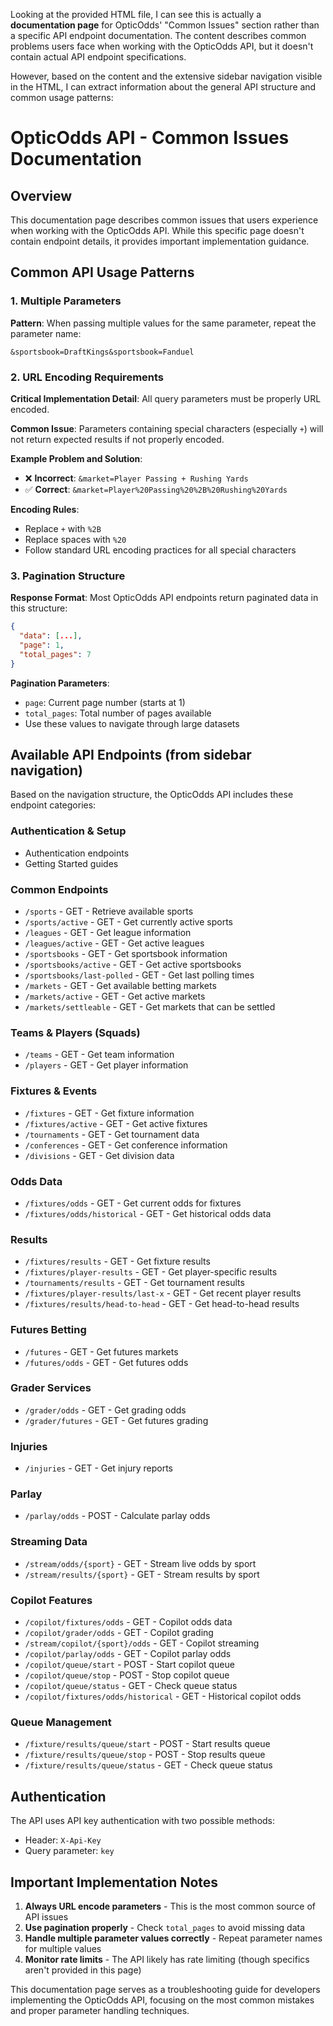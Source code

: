 Looking at the provided HTML file, I can see this is actually a **documentation page** for OpticOdds' "Common Issues" section rather than a specific API endpoint documentation. The content describes common problems users face when working with the OpticOdds API, but it doesn't contain actual API endpoint specifications.

However, based on the content and the extensive sidebar navigation visible in the HTML, I can extract information about the general API structure and common usage patterns:

# OpticOdds API - Common Issues Documentation

## Overview
This documentation page describes common issues that users experience when working with the OpticOdds API. While this specific page doesn't contain endpoint details, it provides important implementation guidance.

## Common API Usage Patterns

### 1. Multiple Parameters
**Pattern**: When passing multiple values for the same parameter, repeat the parameter name:
```
&sportsbook=DraftKings&sportsbook=Fanduel
```

### 2. URL Encoding Requirements
**Critical Implementation Detail**: All query parameters must be properly URL encoded.

**Common Issue**: Parameters containing special characters (especially `+`) will not return expected results if not properly encoded.

**Example Problem and Solution**:
- ❌ **Incorrect**: `&market=Player Passing + Rushing Yards`
- ✅ **Correct**: `&market=Player%20Passing%20%2B%20Rushing%20Yards`

**Encoding Rules**:
- Replace `+` with `%2B`
- Replace spaces with `%20`
- Follow standard URL encoding practices for all special characters

### 3. Pagination Structure
**Response Format**: Most OpticOdds API endpoints return paginated data in this structure:

```json
{
  "data": [...],
  "page": 1,
  "total_pages": 7
}
```

**Pagination Parameters**:
- `page`: Current page number (starts at 1)
- `total_pages`: Total number of pages available
- Use these values to navigate through large datasets

## Available API Endpoints (from sidebar navigation)

Based on the navigation structure, the OpticOdds API includes these endpoint categories:

### Authentication & Setup
- Authentication endpoints
- Getting Started guides

### Common Endpoints
- `/sports` - GET - Retrieve available sports
- `/sports/active` - GET - Get currently active sports
- `/leagues` - GET - Get league information
- `/leagues/active` - GET - Get active leagues
- `/sportsbooks` - GET - Get sportsbook information
- `/sportsbooks/active` - GET - Get active sportsbooks
- `/sportsbooks/last-polled` - GET - Get last polling times
- `/markets` - GET - Get available betting markets
- `/markets/active` - GET - Get active markets
- `/markets/settleable` - GET - Get markets that can be settled

### Teams & Players (Squads)
- `/teams` - GET - Get team information
- `/players` - GET - Get player information

### Fixtures & Events
- `/fixtures` - GET - Get fixture information
- `/fixtures/active` - GET - Get active fixtures
- `/tournaments` - GET - Get tournament data
- `/conferences` - GET - Get conference information
- `/divisions` - GET - Get division data

### Odds Data
- `/fixtures/odds` - GET - Get current odds for fixtures
- `/fixtures/odds/historical` - GET - Get historical odds data

### Results
- `/fixtures/results` - GET - Get fixture results
- `/fixtures/player-results` - GET - Get player-specific results
- `/tournaments/results` - GET - Get tournament results
- `/fixtures/player-results/last-x` - GET - Get recent player results
- `/fixtures/results/head-to-head` - GET - Get head-to-head results

### Futures Betting
- `/futures` - GET - Get futures markets
- `/futures/odds` - GET - Get futures odds

### Grader Services
- `/grader/odds` - GET - Get grading odds
- `/grader/futures` - GET - Get futures grading

### Injuries
- `/injuries` - GET - Get injury reports

### Parlay
- `/parlay/odds` - POST - Calculate parlay odds

### Streaming Data
- `/stream/odds/{sport}` - GET - Stream live odds by sport
- `/stream/results/{sport}` - GET - Stream results by sport

### Copilot Features
- `/copilot/fixtures/odds` - GET - Copilot odds data
- `/copilot/grader/odds` - GET - Copilot grading
- `/stream/copilot/{sport}/odds` - GET - Copilot streaming
- `/copilot/parlay/odds` - GET - Copilot parlay odds
- `/copilot/queue/start` - POST - Start copilot queue
- `/copilot/queue/stop` - POST - Stop copilot queue
- `/copilot/queue/status` - GET - Check queue status
- `/copilot/fixtures/odds/historical` - GET - Historical copilot odds

### Queue Management
- `/fixture/results/queue/start` - POST - Start results queue
- `/fixture/results/queue/stop` - POST - Stop results queue
- `/fixture/results/queue/status` - GET - Check queue status

## Authentication
The API uses API key authentication with two possible methods:
- Header: `X-Api-Key`
- Query parameter: `key`

## Important Implementation Notes

1. **Always URL encode parameters** - This is the most common source of API issues
2. **Use pagination properly** - Check `total_pages` to avoid missing data
3. **Handle multiple parameter values correctly** - Repeat parameter names for multiple values
4. **Monitor rate limits** - The API likely has rate limiting (though specifics aren't provided in this page)

This documentation page serves as a troubleshooting guide for developers implementing the OpticOdds API, focusing on the most common mistakes and proper parameter handling techniques.